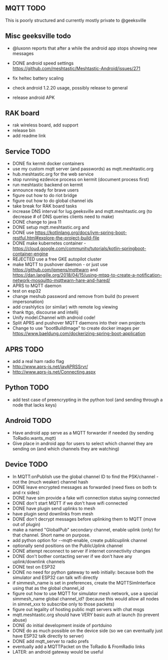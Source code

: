 ## MQTT TODO 

This is poorly structured and currently mostly private to @geeksville

## Misc geeksville todo

* @luxonn reports that after a while the android app stops showing new messages
* DONE android speed settings https://github.com/meshtastic/Meshtastic-Android/issues/271
* fix heltec battery scaling
  
* check android 1.2.20 usage, possibly release to general  
* release android APK  
  
## RAK board

* rak wireless board, add support
* release bin
* add readme link

## Service TODO

* DONE fix kermit docker containers
* use my custom mqtt server (and passwords) as mqtt.meshtastic.org
* hub.meshtastic.org for the web service  
* stop running ezdevice process on kermit (document process first)
* run meshtastic backend on kermit   
* announce ready for brave users
* figure out how to do riot bridge
* figure out how to do global channel ids
* take break for RAK board tasks  
* increase DNS interval for lug.geeksville and mqtt.meshtastic.org (to decrease # of DNS queries clients need to make)  
* DONE change to java 11
* DONE setup mqtt.meshtastic.org and 
* DONE use https://kotlinlang.org/docs/jvm-spring-boot-restful.html#explore-the-project-build-file 
* DONE make kubernetes container - https://cloud.google.com/community/tutorials/kotlin-springboot-container-engine
* REJECTED use a free GKE autopilot cluster  
* make MQTT to pushover daemon - or just use https://github.com/jpmens/mqttwarn and https://dan.langille.org/2018/04/15/using-mtqq-to-create-a-notification-network-mosquitto-mqttwarn-hare-and-hared/
* APRS to MQTT daemon
* test on esp32
* change meshub password and remove from build (to prevent impersonation)  
* add crashlytics (or similar) with remote log viewing
* thank ttgo, discourse and intellij  
* Unify model.Channel with android code!
* Split APRS and pushover MQTT daemons into their own projects
* Change to use "bootBuildImage" to create docker images per https://www.baeldung.com/dockerizing-spring-boot-application

## APRS TODO

* add a real ham radio flag
* http://www.aprs-is.net/javAPRSSrvr/
* http://www.aprs-is.net/Connecting.aspx

## Python TODO

* add test case of preencrypting in the python tool (and sending through a node that lacks keys)

## Android TODO

* Have android app serve as a MQTT forwarder if needed (by sending ToRadio.wants_mqtt)
* Give place in android app for users to select which channel they are sending on (and which channels they are watching)

## Device TODO

* In MQTT:onPublish use the global channel ID to find the PSK/channel - not the (much weaker) channel hash
* DONE leave encrypted messages as forwarded (need fixes on both tx and rx sides)
* DONE have sim provide a fake wifi connection status saying connected
* DONE don't start MQTT if we don't have wifi connected
* DONE have plugin send uplinks to mesh
* have plugin send downlinks from mesh
* DONE don't decrypt messages before uplinking them to MQTT (move out of plugin)
* make a named "GlobalPub" secondary channel, enable uplink (only) for that channel.  Short name on purpose.
* add python option for --mqtt-enable, create publicuplink channel   
* optionally send positions on the PublicUplink channel
* DONE attempt reconnect to server if internet connectivity changes
* DONE don't bother contacting server if we don't have any uplink/downlink channels
* DONE test on ESP32
* DONE no need for python gateway to web initially: because both the simulator and ESP32 can talk wifi directly
* if simmesh_name is set in preferences, create the MQTTSimInterface using that as the global channel_id
* figure out how to use MQTT for simulator mesh network, use a special simmesh_name global channel_id? (because this would allow all nodes in simnet_xxx to subscribe only to those packets)
* figure out legality of hosting public mqtt servers with chat msgs
* mqtt.meshtastic.org should have VERY basic auth at launch (to prevent abuse)  
* DONE do initial development inside of portduino
* DONE do as much possible on the device side (so we can eventually just have ESP32 talk directly to server)
* DONE add mqtt_server to radio prefs
* eventually add a MQTTPacket on the ToRadio & FromRadio links
* LATER: an android gateway would be useful
